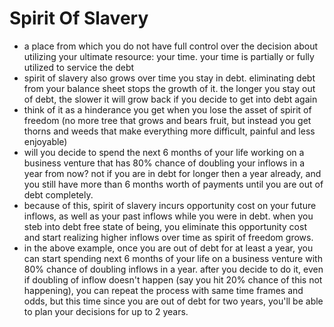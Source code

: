 # Spirit Of Slavery

* a place from which you do not have full control over the decision about utilizing your ultimate resource: your time. your time is partially or fully utilized to service the debt
* spirit of slavery also grows over time you stay in debt. eliminating debt from your balance sheet stops the growth of it. the longer you stay out of debt, the slower it will grow back if you decide to get into debt again
* think of it as a hinderance you get when you lose the asset of spirit of freedom (no more tree that grows and bears fruit, but instead you get thorns and weeds that make everything more difficult, painful and less enjoyable)
* will you decide to spend the next 6 months of your life working on a business venture that has 80% chance of doubling your inflows in a year from now? not if you are in debt for longer then a year already, and you still have more than 6 months worth of payments until you are out of debt completely.
* because of this, spirit of slavery incurs opportunity cost on your future inflows, as well as your past inflows while you were in debt. when you steb into debt free state of being, you eliminate this opportunity cost and start realizing higher inflows over time as spirit of freedom grows.
* in the above example, once you are out of debt for at least a year, you can start spending next 6 months of your life on a business venture with 80% chance of doubling inflows in a year. after you decide to do it, even if doubling of inflow doesn't happen (say you hit 20% chance of this not happening), you can repeat the process with same time frames and odds, but this time since you are out of debt for two years, you'll be able to plan your decisions for up to 2 years.
